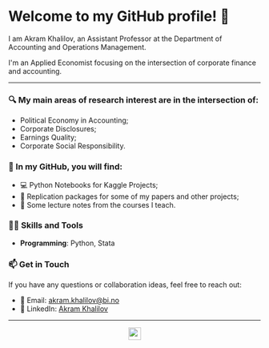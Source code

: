 # Welcome to my GitHub profile! 👋

I am Akram Khalilov, an Assistant Professor at the Department of Accounting and Operations Management.

I'm an Applied Economist focusing on the intersection of corporate finance and accounting.

---

### 🔍 My main areas of research interest are in the intersection of:
- Political Economy in Accounting;
- Corporate Disclosures;
- Earnings Quality;
- Corporate Social Responsibility.

### 📂 In my GitHub, you will find: 
- 💻 Python Notebooks for Kaggle Projects;
- 💾  Replication packages for some of my papers and other projects;
- 📝  Some lecture notes from the courses I teach.

### 🧑‍💻 Skills and Tools
- **Programming**: Python, Stata
  
### 📫 Get in Touch
If you have any questions or collaboration ideas, feel free to reach out:

- 📧 Email: akram.khalilov@bi.no
- 💼 LinkedIn: [Akram Khalilov](https://www.linkedin.com/in/akram-khalilov-8206657b/)
---

<p align=center>
<img height="25" src="https://komarev.com/ghpvc/?username=ruch798&color=brightgreen" />
<a href="https://github.com/akramkhal">
</a>
</p>
